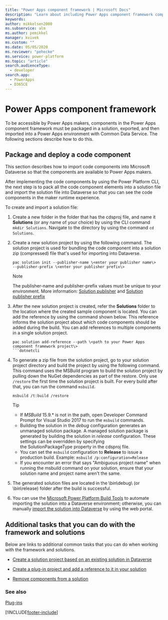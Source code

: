 ```yaml
---
title: "Power Apps component framework | Microsoft Docs"
description: "Learn about including Power Apps component framework components in solutions."
keywords: 
author: mikkelsen2000
ms.subservice: alm
ms.author: pemikkel
manager: kvivek
ms.custom: ""
ms.date: 05/05/2020
ms.reviewer: "pehecke"
ms.service: power-platform
ms.topic: "article"
search.audienceType: 
  - developer
search.app: 
  - PowerApps
  - D365CE
---
```


# Power Apps component framework

To be accessible by Power Apps makers, components in the Power Apps component framework must be packaged in a
solution, exported, and then imported into a Power Apps environment with Common
Data Service. The following sections describe how to do this.

## Package and deploy a code component

This section describes how to import code components into Microsoft Dataverse so
that the components are available to Power Apps makers.

After implementing the code components by using the Power Platform CLI, the next step
is to pack all the code component elements into a solution file and import the
solution file into Dataverse so that you can see the code components
in the maker runtime experience.

To create and import a solution file:

1.  Create a new folder in the folder that has the cdsproj file, and name it
    **Solutions** (or any name of your choice) by using the CLI command 
    `mkdir Solutions`. Navigate to the directory by using the command `cd Solutions`.

2.  Create a new solution project by using the following command. The solution
    project is used for bundling the code component into a solution zip
    (compressed) file that's used for importing into Dataverse.

    ```dotnetcli
    pac solution init --publisher-name \<enter your publisher name\>
    --publisher-prefix \<enter your publisher prefix\>
    ```

    > [!NOTE]
    > The publisher-name and publisher-prefix values must be unique
    > to your environment. More information: [Solution publisher](solution-concepts-alm.md#solution-publisher) and
    > [Solution publisher prefix](solution-concepts-alm.md#solution-publisher-prefix)

3.  After the new solution project is created, refer the **Solutions** folder to
    the location where the created sample component is located. You can add the
    reference by using the command shown below. This reference informs the solution
    project about which code components should be added during the build. You
    can add references to multiple components in a single solution project.

    ```dotnetcli
    pac solution add-reference --path \<path to your Power Apps component framework project\>
    ```dotnetcli

4.  To generate a zip file from the solution project, go to your solution
    project directory and build the project by using the following command. This
    command uses the MSBuild program to build the solution project by pulling down
    the NuGet dependencies as part of the restore. Only use `/restore` the
    first time the solution project is built. For every build after that,
    you can run the command `msbuild`.

    ```dotnetcli
    msbuild /t:build /restore
    ```

    > [!TIP]
    > - If *MSBuild* 15.9.\* is not in the path, open Developer Command Prompt for Visual Studio 2017 to run the `msbuild` commands.
    > - Building the solution in the *debug* configuration generates an unmanaged solution package. A managed solution package is generated by building the solution in *release* configuration. These settings can be overridden by specifying the SolutionPackageType property in the cdsproj file.
    > - You can set the `msbuild` configuration to **Release** to issue a production build.
        Example: `msbuild /p:configuration=Release`
    > - If you encounter an error that says "Ambiguous project name" when running the msbuild command on your solution, ensure that your solution name and project name aren't the same.

5.  The generated solution files are located in the \\bin\\debug\\ (or
    \\bin\\release) folder after the build is successful.

6.  You can use the [Microsoft Power Platform Build Tools](https://marketplace.visualstudio.com/items?itemName=microsoft-IsvExpTools.PowerApps-BuildTools)
    to automate importing the solution into a Dataverse environment;
    otherwise, you can manually [import the solution into Dataverse](/powerapps/maker/common-data-service/import-update-export-solutions.md) by using
    the web portal.

## Additional tasks that you can do with the framework and solutions

Below are links to additional common tasks that you can do when working with
the framework and solutions.

- [Create a solution project based on an existing solution in Dataverse](/powerapps/developer/component-framework/import-custom-controls#create-a-solution-project-based-on-an-existing-solution-in-common-data-service)

- [Create a plug-in project and add a reference to it in your solution](/powerapps/developer/component-framework/import-custom-controls#create-a-plug-in-project-and-add-a-reference-to-it-in-your-solution)

- [Remove components from a solution](/powerapps/developer/component-framework/import-custom-controls#remove-components-from-a-solution)

### See also

[Plug-ins](plugin-component.md)


[!INCLUDE[footer-include](../includes/footer-banner.md)]